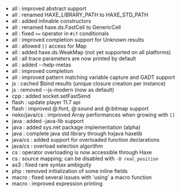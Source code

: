 * all : improved abstract support
* all : renamed HAXE_LIBRARY_PATH to HAXE_STD_PATH
* all : added inlinable constructors
* all : renamed haxe.ds.FastCell to GenericCell
* all : fixed `>=` operator in `#if` conditionals
* all : improved completion support for Unknown results
* all : allowed `[]` access for Map
* all : added haxe.ds.WeakMap (not yet supported on all platforms)
* all : all trace parameters are now printed by default
* all : added --help-metas
* all : improved completion
* all : improved pattern matching variable capture and GADT support
* js : cached $bind results (unique closure creation per instance)
* js : removed --js-modern (now as default)
* cpp : added socket.setFastSend
* flash : update player 11.7 api
* flash : improved @:font, @:sound and @:bitmap support
* neko/java/cs : improved Array performances when growing with `[]`
* java : added -java-lib support
* java : added sys.net package implementation (alpha)
* java : complete java std library through hxjava haxelib
* java/cs : added support for overloaded function declarations
* java/cs : overload selection algorithm
* cs : operator overloading is now accessible through Haxe
* cs : source mapping; can be disabled with `-D real_position`
* as3 : fixed rare syntax ambiguity
* php : removed initialization of some inline fields
* macro : fixed several issues with 'using' a macro function
* macro : improved expression printing
